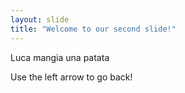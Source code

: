```yaml
---
layout: slide
title: "Welcome to our second slide!"
---
```

Luca mangia una patata

Use the left arrow to go back!
